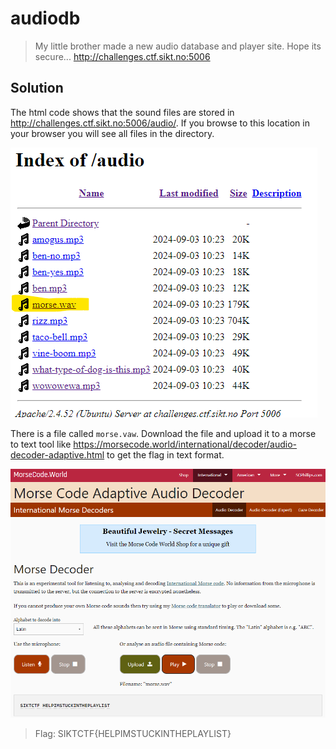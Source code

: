 # audiodb

> My little brother made a new audio database and player site. Hope its secure...
> http://challenges.ctf.sikt.no:5006

## Solution
The html code shows that the sound files are stored in http://challenges.ctf.sikt.no:5006/audio/. If you browse to this location in your browser you will see all files in the directory. 

![alt text](audiodb-morse.png)

There is a file called `morse.vaw`. Download the file and upload it to a morse to text tool like https://morsecode.world/international/decoder/audio-decoder-adaptive.html to get the flag in text format.

![alt text](audiodm-morse-decoded.png)

> Flag: SIKTCTF{HELPIMSTUCKINTHEPLAYLIST}